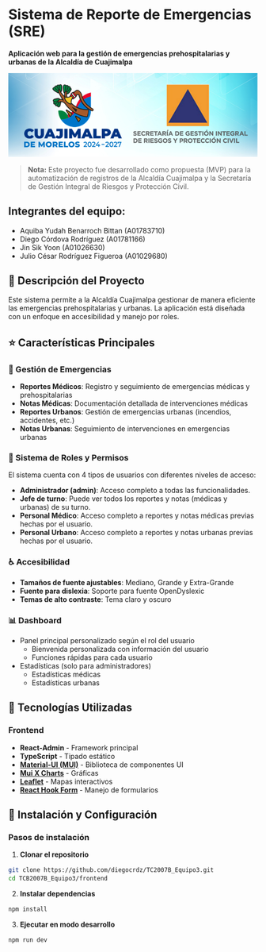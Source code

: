 # Sistema de Reporte de Emergencias (SRE)

**Aplicación web para la gestión de emergencias prehospitalarias y urbanas de la Alcaldía de Cuajimalpa**

![Banner del proyecto](./img/banner_readme.png)

> **Nota:** Este proyecto fue desarrollado como propuesta (MVP) para la automatización de registros de la Alcaldía Cuajimalpa y la Secretaría de Gestión Integral de Riesgos y Protección Civil.

## Integrantes del equipo:
- Aquiba Yudah Benarroch Bittan (A01783710)
- Diego Córdova Rodríguez (A01781166)
- Jin Sik Yoon (A01026630)
- Julio César Rodríguez Figueroa (A01029680)

## :book: Descripción del Proyecto

Este sistema permite a la Alcaldía Cuajimalpa gestionar de manera eficiente las emergencias prehospitalarias y urbanas. La aplicación está diseñada con un enfoque en accesibilidad y manejo por roles.

## :star: Características Principales

### :hospital: Gestión de Emergencias
- **Reportes Médicos**: Registro y seguimiento de emergencias médicas y prehospitalarias
- **Notas Médicas**: Documentación detallada de intervenciones médicas
- **Reportes Urbanos**: Gestión de emergencias urbanas (incendios, accidentes, etc.)
- **Notas Urbanas**: Seguimiento de intervenciones en emergencias urbanas

### :bust_in_silhouette: Sistema de Roles y Permisos
El sistema cuenta con 4 tipos de usuarios con diferentes niveles de acceso:

- **Administrador (admin)**: Acceso completo a todas las funcionalidades.
- **Jefe de turno**: Puede ver todos los reportes y notas (médicas y urbanas) de su turno.
- **Personal Médico**: Acceso completo a reportes y notas médicas previas hechas por el usuario.
- **Personal Urbano**: Acceso completo a reportes y notas urbanas previas hechas por el usuario.

### :wheelchair: Accesibilidad
- **Tamaños de fuente ajustables**: Mediano, Grande y Extra-Grande
- **Fuente para dislexia**: Soporte para fuente OpenDyslexic
- **Temas de alto contraste**: Tema claro y oscuro

### :bar_chart: Dashboard
- Panel principal personalizado según el rol del usuario
   - Bienvenida personalizada con información del usuario
   - Funciones rápidas para cada usuario
- Estadísticas (solo para administradores)
   - Estadísticas médicas
   - Estadísticas urbanas

## :hammer: Tecnologías Utilizadas

### Frontend
- **React-Admin** - Framework principal
- **TypeScript** - Tipado estático
- **[Material-UI (MUI)](https://mui.com/material-ui/getting-started/)** - Biblioteca de componentes UI
- **[Mui X Charts](https://mui.com/x/react-charts/)** - Gráficas
- **[Leaflet](https://leafletjs.com/)** - Mapas interactivos
- **[React Hook Form](https://react-hook-form.com/)** - Manejo de formularios

## :wrench: Instalación y Configuración

### Pasos de instalación

1. **Clonar el repositorio**
```bash
git clone https://github.com/diegocrdz/TC2007B_Equipo3.git
cd TCB2007B_Equipo3/frontend
```

2. **Instalar dependencias**
```bash
npm install
```

3. **Ejecutar en modo desarrollo**
```bash
npm run dev
```